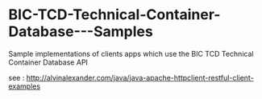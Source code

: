 # BIC-TCD-Technical-Container-Database---Samples
Sample implementations of clients apps which use the BIC TCD Technical Container Database API


see : http://alvinalexander.com/java/java-apache-httpclient-restful-client-examples

